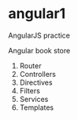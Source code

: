 # angular1
AngularJS practice  

Angular book store  
1. Router  
2. Controllers  
3. Directives  
4. Filters  
5. Services  
6. Templates  